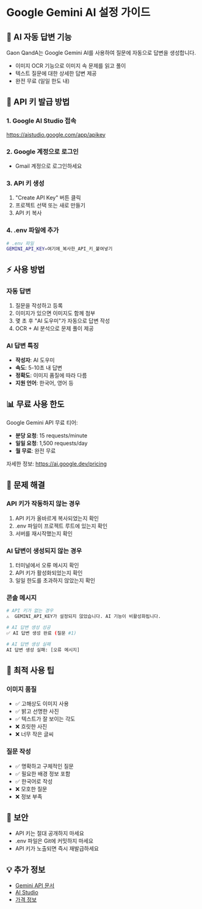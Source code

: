 # Google Gemini AI 설정 가이드

## 🤖 AI 자동 답변 기능

Gaon QandA는 Google Gemini AI를 사용하여 질문에 자동으로 답변을 생성합니다.
- 이미지 OCR 기능으로 이미지 속 문제를 읽고 풀이
- 텍스트 질문에 대한 상세한 답변 제공
- 완전 무료 (일일 한도 내)

## 📝 API 키 발급 방법

### 1. Google AI Studio 접속
https://aistudio.google.com/app/apikey

### 2. Google 계정으로 로그인
- Gmail 계정으로 로그인하세요

### 3. API 키 생성
1. "Create API Key" 버튼 클릭
2. 프로젝트 선택 또는 새로 만들기
3. API 키 복사

### 4. .env 파일에 추가
```bash
# .env 파일
GEMINI_API_KEY=여기에_복사한_API_키_붙여넣기
```

## ⚡ 사용 방법

### 자동 답변
1. 질문을 작성하고 등록
2. 이미지가 있으면 이미지도 함께 첨부
3. 몇 초 후 "AI 도우미"가 자동으로 답변 작성
4. OCR + AI 분석으로 문제 풀이 제공

### AI 답변 특징
- **작성자**: AI 도우미
- **속도**: 5-10초 내 답변
- **정확도**: 이미지 품질에 따라 다름
- **지원 언어**: 한국어, 영어 등

## 📊 무료 사용 한도

Google Gemini API 무료 티어:
- **분당 요청**: 15 requests/minute
- **일일 요청**: 1,500 requests/day
- **월 무료**: 완전 무료

자세한 정보: https://ai.google.dev/pricing

## 🔧 문제 해결

### API 키가 작동하지 않는 경우
1. API 키가 올바르게 복사되었는지 확인
2. .env 파일이 프로젝트 루트에 있는지 확인
3. 서버를 재시작했는지 확인

### AI 답변이 생성되지 않는 경우
1. 터미널에서 오류 메시지 확인
2. API 키가 활성화되었는지 확인
3. 일일 한도를 초과하지 않았는지 확인

### 콘솔 메시지
```bash
# API 키가 없는 경우
⚠️  GEMINI_API_KEY가 설정되지 않았습니다. AI 기능이 비활성화됩니다.

# AI 답변 생성 성공
✅ AI 답변 생성 완료 (질문 #1)

# AI 답변 생성 실패
AI 답변 생성 실패: [오류 메시지]
```

## 🎯 최적 사용 팁

### 이미지 품질
- ✅ 고해상도 이미지 사용
- ✅ 밝고 선명한 사진
- ✅ 텍스트가 잘 보이는 각도
- ❌ 흐릿한 사진
- ❌ 너무 작은 글씨

### 질문 작성
- ✅ 명확하고 구체적인 질문
- ✅ 필요한 배경 정보 포함
- ✅ 한국어로 작성
- ❌ 모호한 질문
- ❌ 정보 부족

## 🔐 보안

- API 키는 절대 공개하지 마세요
- .env 파일은 Git에 커밋하지 마세요
- API 키가 노출되면 즉시 재발급하세요

## 💡 추가 정보

- [Gemini API 문서](https://ai.google.dev/docs)
- [AI Studio](https://aistudio.google.com/)
- [가격 정보](https://ai.google.dev/pricing)

